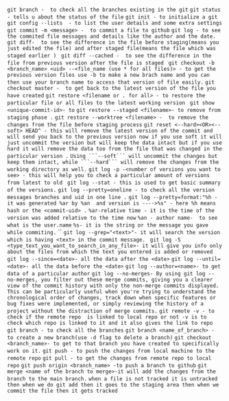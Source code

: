 `git branch -  to check all the branches existing in the git`
`git status - tells u about the status of the file`
`git init - to initialize a git `
`git config --lists  - to list the user details and some extra settings`
`git commit -m <message> -  to commit a file to github`
`git log - to see the commited file messages and details like the author and the date.`
`git diff-  to see the difference in the file before staging(means you just edited the file) and after staged file(means the file which was staged earlier ) `
`git diff --cached -  to see the difference in the file from previous version after the file is staged `
`git checkout -b <branch_name> <uid> --<file_name (use * for all files)> - to get the previous version files use -b to make a new brach name and you can then use your branch name to access that version of file easily.`
`git checkout master -  to get back to the latest version of the file you have created`
`git restore <filename or . for all> - to restore the particular file or all files to the latest working version `
`git show <unique-commit-id>- to`
`git restore --staged <filename>- to remove from staging phase .`
`git restore --worktree <filename> -  to remove the changes from the file before staging process`
`git reset <--hard><OR><--soft> HEAD^ - this will remove the latest version of the commit and will send you back to the previous version now if you use soft it will just uncommit the version but will keep the data intact but if you use hard it will remove the data too from the file that was changed in the particular version .`
`Using ```--soft``` will uncommit the changes but keep them intact, while ```--hard``` will remove the changes from the working directory as well.`
`git log -p -<number of versions you want to see> - this will help you to check a particular amount of versions from latest to old `
`git log --stat - this is used to get basic summary of the versions.`
`git log --pretty=oneline - to check all the version messages branches and uid in one line .`
`git log --pretty=format:"%h - it was generated %ar by %an  and version is ---->%s" - here %h means hash or the <commit-uid> .`
`%ar-relative time - it is the time of the version was added relative to the time now`
`%an - author name-  to see what is the user.name`
`%s- it is the string or the message you gave while commiting.`
``
`git log --grep="<text>"- it will search the version which is having <text> in the commit message. `
`git log -S <type_text_you_want_to_search_in_any_file>- it will give you info only about the files from which the text you entered is added or removed`
`git log --since=<date>- all the data after the <date>`
`git log --until=<date>- all the data before the <date>`
`git log --author=<name>- to get data of a particular author`
`git log --no-merges- By using git log --no-merges, you filter out these merge commits, giving you a clearer view of the commit history with only the non-merge commits displayed. This can be particularly useful when you're trying to understand the chronological order of changes, track down when specific features or bug fixes were implemented, or simply reviewing the history of a project without the distraction of merge commits.`
`git remote -v - to check if the remote repo  is linked to local repo or not -v is to check which repo is linked to it and it also gives the link to repo`
`git branch - to check all the branches`
`git branch <name_of_branch> -  to create a new branch(use -d flag to delete a branch)`
`git checkout <branch_name>- to get to that branch you have created to specifically work on it.`
`git push - to push the changes from local machine to the remote repo`
`git pull - to get the changes from remote repo to local repo`
`git push origin <branch_name> -to push a branch to github`
`git merge <name of the branch to merge>-it will add the changes from the branch to the main branch.`
`when a file is not tracked it is untracked then when we do git add then it goes to the staging area then when we commit the file then it gets tracked `